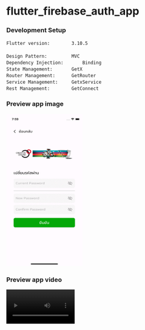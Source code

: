 # flutter_firebase_auth_app


### Development Setup
```bash
Flutter version:		3.10.5

Design Pattern:			MVC
Dependency Injection:		Binding
State Management:		GetX
Router Management:		GetRouter
Service Management:		GetxService
Rest Management:		GetConnect
```

### Preview app image
<img src="https://github.com/Natthapol-PEET/flutter_firebase_auth_app/blob/main/preview/ezgif.com-gif-to-mp4.gif" width="200" height="400" />

### Preview app video
<video src='https://firebasestorage.googleapis.com/v0/b/g0lineapi-opxykx.appspot.com/o/review_flutter_app.mp4?alt=media&token=f453f683-d7fa-4fe1-ac6c-17d1e5d7286d&_gl=1*htztwl*_ga*MTg3MDYxMjQ5OS4xNjk1NjM0NDkw*_ga_CW55HF8NVT*MTY5Njg2Mzc5Ni4yOC4xLjE2OTY4NjQzNzMuNjAuMC4w' width=180 />

### Review code
<video src='https://firebasestorage.googleapis.com/v0/b/g0lineapi-opxykx.appspot.com/o/code_review.mp4?alt=media&token=cb317046-30b0-463d-943d-0d70fe0768c0&_gl=1*1lb7iwf*_ga*MTg3MDYxMjQ5OS4xNjk1NjM0NDkw*_ga_CW55HF8NVT*MTY5Njg2Mzc5Ni4yOC4xLjE2OTY4NjQxNTEuNTguMC4w' width=180 />

